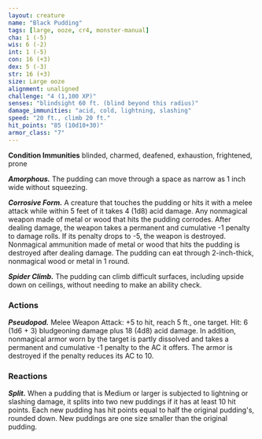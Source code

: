 ```yaml
---
layout: creature
name: "Black Pudding"
tags: [large, ooze, cr4, monster-manual]
cha: 1 (-5)
wis: 6 (-2)
int: 1 (-5)
con: 16 (+3)
dex: 5 (-3)
str: 16 (+3)
size: Large ooze
alignment: unaligned
challenge: "4 (1,100 XP)"
senses: "blindsight 60 ft. (blind beyond this radius)"
damage_immunities: "acid, cold, lightning, slashing"
speed: "20 ft., climb 20 ft."
hit_points: "85 (10d10+30)"
armor_class: "7"
---
```


**Condition Immunities** blinded, charmed, deafened, exhaustion, frightened, prone

***Amorphous.*** The pudding can move through a space as narrow as 1 inch wide without squeezing.

***Corrosive Form.*** A creature that touches the pudding or hits it with a melee attack while within 5 feet of it takes 4 (1d8) acid damage. Any nonmagical weapon made of metal or wood that hits the pudding corrodes. After dealing damage, the weapon takes a permanent and cumulative -1 penalty to damage rolls. If its penalty drops to -5, the weapon is destroyed. Nonmagical ammunition made of metal or wood that hits the pudding is destroyed after dealing damage. The pudding can eat through 2-inch-thick, nonmagical wood or metal in 1 round.

***Spider Climb.*** The pudding can climb difficult surfaces, including upside down on ceilings, without needing to make an ability check.

### Actions

***Pseudopod.*** Melee Weapon Attack: +5 to hit, reach 5 ft., one target. Hit: 6 (1d6 + 3) bludgeoning damage plus 18 (4d8) acid damage. In addition, nonmagical armor worn by the target is partly dissolved and takes a permanent and cumulative -1 penalty to the AC it offers. The armor is destroyed if the penalty reduces its AC to 10.

### Reactions

***Split.*** When a pudding that is Medium or larger is subjected to lightning or slashing damage, it splits into two new puddings if it has at least 10 hit points. Each new pudding has hit points equal to half the original pudding's, rounded down. New puddings are one size smaller than the original pudding.